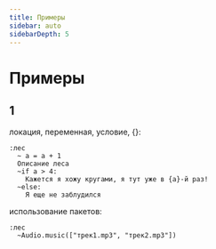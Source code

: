 ```yaml
---
title: Примеры
sidebar: auto
sidebarDepth: 5
---
```


# Примеры 

## 1
локация, переменная, условие, {}:
```
:лес
  ~ a = a + 1
  Описание леса
  ~if a > 4:
    Кажется я хожу кругами, я тут уже в {a}-й раз!
  ~else:
    Я еще не заблудился
```
использование пакетов:
```
:лес
  ~Audio.music(["трек1.mp3", "трек2.mp3"])
```  
